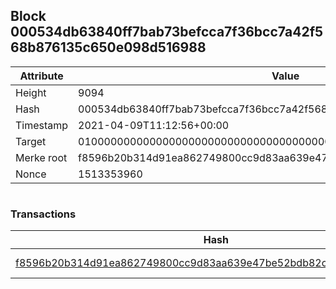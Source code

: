 ## Block 000534db63840ff7bab73befcca7f36bcc7a42f568b876135c650e098d516988

Attribute | Value
--- | ---
Height | 9094
Hash | 000534db63840ff7bab73befcca7f36bcc7a42f568b876135c650e098d516988
Timestamp | 2021-04-09T11:12:56+00:00
Target | 0100000000000000000000000000000000000000000000000000000000000000
Merke root | f8596b20b314d91ea862749800cc9d83aa639e47be52bdb82c95281c219c8956
Nonce | 1513353960

```

```

### Transactions

Hash | Amount
--- | ---
[f8596b20b314d91ea862749800cc9d83aa639e47be52bdb82c95281c219c8956](f8596b20b314d91ea862749800cc9d83aa639e47be52bdb82c95281c219c8956.md) | 10.00000000 SKEPTI 
